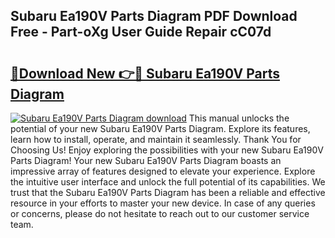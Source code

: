 ## Subaru Ea190V Parts Diagram PDF Download Free - Part-oXg User Guide Repair cC07d

# <h2><a href="http://dfobujn.blite.top/?on=Subaru+Ea190V+Parts+Diagram">🔗Download New 👉🔴 Subaru Ea190V Parts Diagram</a></h2>

[![Subaru Ea190V Parts Diagram download](https://i.imgur.com/lujVjoI.png)](http://dfobujn.blite.top/?on=Subaru+Ea190V+Parts+Diagram)
This manual unlocks the potential of your new Subaru Ea190V Parts Diagram. Explore its features, learn how to install, operate, and maintain it seamlessly. Thank You for Choosing Us! Enjoy exploring the possibilities with your new Subaru Ea190V Parts Diagram! Your new Subaru Ea190V Parts Diagram boasts an impressive array of features designed to elevate your experience. Explore the intuitive user interface and unlock the full potential of its capabilities. We trust that the Subaru Ea190V Parts Diagram has been a reliable and effective resource in your efforts to master your new device. In case of any queries or concerns, please do not hesitate to reach out to our customer service team.
